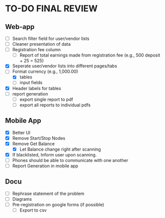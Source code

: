 # TO-DO FINAL REVIEW

## Web-app
- [ ] Search filter field for user/vendor lists
- [ ] Cleaner presentation of data
- [ ] Registration fee column
    - [ ] Report of total earnings made from registration fee (e.g., 500 deposit + 25 = 525)
- [x] Seperate user/vendor lists into different pages/tabs
- [ ] Format currency (e.g., 1,000.00)
    - [x] tables
    - [ ] input fields
- [x] Header labels for tables
- [ ] report generation
    - [ ] export single report to pdf
    - [ ] export all reports to individual pdfs

## Mobile App
- [x] Better UI
- [x] Remove Start/Stop Nodes
- [x] Remove Get Balance
    - [x] Let Balance change right after scanning
- [x] If blacklisted, Inform user upon scanning.
- [ ] Phones should be able to communicate with one another
- [ ] Report Generation in mobile app

## Docu
- [ ] Rephrase statement of the problem
- [ ] Diagrams
- [ ] Pre-registration on google forms (if possible)
    - [ ] Export to csv
